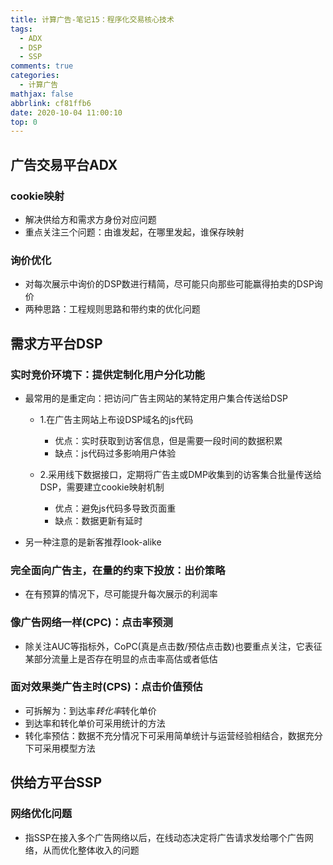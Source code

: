 ```yaml
---
title: 计算广告-笔记15：程序化交易核心技术
tags:
  - ADX
  - DSP
  - SSP
comments: true
categories:
  - 计算广告
mathjax: false
abbrlink: cf81ffb6
date: 2020-10-04 11:00:10
top: 0
---
```


## 广告交易平台ADX

### cookie映射

- 解决供给方和需求方身份对应问题
- 重点关注三个问题：由谁发起，在哪里发起，谁保存映射

### 询价优化

- 对每次展示中询价的DSP数进行精简，尽可能只向那些可能赢得拍卖的DSP询价
- 两种思路：工程规则思路和带约束的优化问题

## 需求方平台DSP

### 实时竞价环境下：提供定制化用户分化功能

- 最常用的是重定向：把访问广告主网站的某特定用户集合传送给DSP

	- 1.在广告主网站上布设DSP域名的js代码

		- 优点：实时获取到访客信息，但是需要一段时间的数据积累
		- 缺点：js代码过多影响用户体验

	- 2.采用线下数据接口，定期将广告主或DMP收集到的访客集合批量传送给DSP，需要建立cookie映射机制

		- 优点：避免js代码多导致页面重
		- 缺点：数据更新有延时

- 另一种注意的是新客推荐look-alike

### 完全面向广告主，在量的约束下投放：出价策略

- 在有预算的情况下，尽可能提升每次展示的利润率

### 像广告网络一样(CPC)：点击率预测

- 除关注AUC等指标外，CoPC(真是点击数/预估点击数)也要重点关注，它表征某部分流量上是否存在明显的点击率高估或者低估

### 面对效果类广告主时(CPS)：点击价值预估

- 可拆解为：到达率*转化率*转化单价
- 到达率和转化单价可采用统计的方法
- 转化率预估：数据不充分情况下可采用简单统计与运营经验相结合，数据充分下可采用模型方法

## 供给方平台SSP

### 网络优化问题

- 指SSP在接入多个广告网络以后，在线动态决定将广告请求发给哪个广告网络，从而优化整体收入的问题

